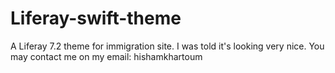 # Liferay-swift-theme
A Liferay 7.2 theme for immigration site. I was told it's looking very nice. You may contact me on my email: hishamkhartoum
